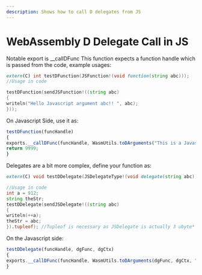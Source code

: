 ```yaml
---
description: Shows how to call D delegates from JS
---
```


# WebAssembly D Delegate Call in JS

Notable export is \_\_callDFunc This function expects a function handle which is passed from the code, example usages:



```d
extern(C) int testDFunction(JSFunction!(void function(string abc)));
//Usage in code

testDFunction(sendJSFunction!((string abc)
{
writeln("Hello Javascript argument abc!! ", abc);
}));
```

On Javascript Side, use it as:

```javascript
testDFunction(funcHandle)
{
exports.__callDFunc(funcHandle, WasmUtils.toDArguments("This is a Javascript string"));
return 9999;
}
```

Delegates are a bit more complex, define your function as:

```d
extern(C) void testDDelegate(JSDelegateType!(void delegate(string abc)));

//Usage in code
int a = 912;
string theStr;
testDDelegate(sendJSDelegate!((string abc)
{
writeln(++a);
theStr = abc;
}).tupleof); //Tupleof is necessary as JSDelegate is actually 3 ubyte*
```

On the Javascript side:

```javascript
testDDelegate(funcHandle, dgFunc, dgCtx)
{
exports.__callDFunc(funcHandle, WasmUtils.toDArguments(dgFunc, dgCtx, "Javascript string on D delegate"));
}
```

